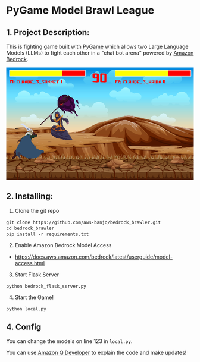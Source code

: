 # PyGame Model Brawl League

## 1. Project Description:

This is fighting game built with [PyGame](https://www.pygame.org/news) which allows two Large Language Models (LLMs) to fight each other in a "chat bot arena" powered by [Amazon Bedrock](https://aws.amazon.com/bedrock/?trk=59196bef-0e09-4178-99e8-c81e49c8ed4d&sc_channel=el).

![Model Brawl League](./simple_brawl.png)

## 2. Installing:

1. Clone the git repo
```
git clone https://github.com/aws-banjo/bedrock_brawler.git
cd bedrock_brawler
pip install -r requirements.txt
```

2. Enable Amazon Bedrock Model Access
* https://docs.aws.amazon.com/bedrock/latest/userguide/model-access.html

3. Start Flask Server
```
python bedrock_flask_server.py
```

4. Start the Game!
```
python local.py
```

## 4. Config

You can change the models on line 123 in `local.py`.

You can use [Amazon Q Developer](https://aws.amazon.com/developer/generative-ai/amazon-q/?trk=4415941c-137e-4c6d-af65-19ded6bc521e&sc_channel=el) to explain the code and make updates!



